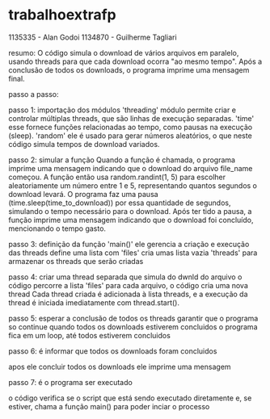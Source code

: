 # trabalhoextrafp
1135335 - Alan Godoi
1134870 - Guilherme Tagliari


resumo:
O código simula o download de vários arquivos em paralelo, usando threads para que cada download ocorra "ao mesmo tempo". Após a conclusão de todos os downloads, o programa imprime uma mensagem final.

passo a passo:

passo 1: importação dos módulos
'threading' módulo permite criar e controlar múltiplas threads, que são linhas de execução separadas.
'time' esse fornece funções relacionadas ao tempo, como pausas na execução (sleep).
'random' ele é usado para gerar números aleatórios, o que neste código simula tempos de download variados.

passo 2: simular a função 
 Quando a função é chamada, o programa imprime uma mensagem indicando que o download do arquivo file_name começou.
 A função então usa random.randint(1, 5) para escolher aleatoriamente um número entre 1 e 5, representando quantos segundos o download levará.
 O programa faz uma pausa (time.sleep(time_to_download)) por essa quantidade de segundos, simulando o tempo necessário para o download.
 Após ter tido a pausa, a função imprime uma mensagem indicando que o download foi concluído, mencionando o tempo gasto.

 passo 3: definição da função 'main()'
  ele gerencia a criação e execução das threads
  define uma lista com 'files'
  cria umas lista vazia 'threads' para armazenar os threads que serão criadas

  passo 4: criar uma thread separada que simula do dwnld do arquivo
  o código percorre a lista 'files'
  para cada arquivo, o código cria uma nova thread
  Cada thread criada é adicionada à lista threads, e a execução da thread é iniciada imediatamente com thread.start().

passo 5:   esperar a conclusão de todos os threads
garantir que o programa so continue quando todos os downloads estiverem concluidos
o programa fica em um loop, até todos estiverem concluidos

passo 6: é informar que todos os downloads foram concluidos 

apos ele concluir todos os downloads ele imprime uma mensagem

passo 7: é o programa ser executado

o código verifica se o script que está sendo executado diretamente e, se estiver, chama a função main() para poder inciar o processo
 

